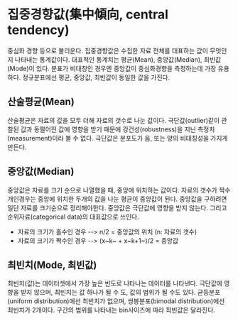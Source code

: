



# 집중경향값(集中傾向, central tendency)
중심화 경향 등으로 불리운다. 집중경향값은 수집한 자료 전체를 대표하는 값이 무엇인지 나타내는 통계값이다. 대표적인 통계치는 평균(Mean), 중앙값(Median), 최빈값(Mode)이 있다.
분표가 비대칭인 경우엔 중앙값이 중심화경향을 측정하는데 가장 유용하다. 정규분표에선 평균, 중앙값, 최빈값이 동일한 값을 가진다.

## 산술평균(Mean)
산술평균은 자료의 값을 모두 더해 자료의 갯수로 나눈 값이다. 극단값(outlier)같이 관찰된 값과 동떨어진 값에 영향을 받기 때문에 강건성(robustness)을 지닌 측정치(measurement)이라 볼 수 없다. 극단값은 분포도가 음, 또는 양의 비대칭성을 가지게 만든다. 

## 중앙값(Median)
중앙값은 자료를 크기 순으로 나열했을 때, 중앙에 위치하는 값이다. 자료의 갯수가 짝수개인경우는 중앙에 위치한 두개의 값을 나눈 평균이 중앙값이 된다. 중앙값을 구하려면 일단 자료를 크기순으로 정리해야한다.
중앙값은 극단값에 영향을 받지 않는다. 그리고 순위자료(categorical data)의 대표값으로 쓰인다.
* 자료의 크기가 홀수인 경우 --> n/2 = 중앙값의 위치 (n: 자료의 갯수)
* 자료의 크기가 짝수인 경우 --> (x~k~ + x~k+1~)/2 = 중앙값

## 최빈치(Mode, 최빈값)
최빈치(값)는 데이터셋에서 가장 높은 빈도로 나타나는 데이터를 나타낸다. 극단값에 영향을 받지 않으며, 최빈치는 값 하나가 될 수 도, 값의 범위가 될 수도 있다. 균등분포(uniform distribution)에선 최빈치가 없으며, 쌍봉분포(bimodal distribution)에선 최빈치가 2개이다. 구간의 범위를 나타내는 bin사이즈에 따라 최빈값은 달라진다.
